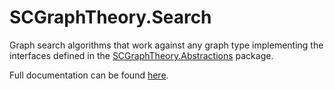# SCGraphTheory.Search

Graph search algorithms that work against any graph type implementing the interfaces defined in the [SCGraphTheory.Abstractions](https://www.nuget.org/packages/SCGraphTheory.Abstractions) package.

Full documentation can be found [here](https://sdcondon.net/SCGraphTheory/search).
